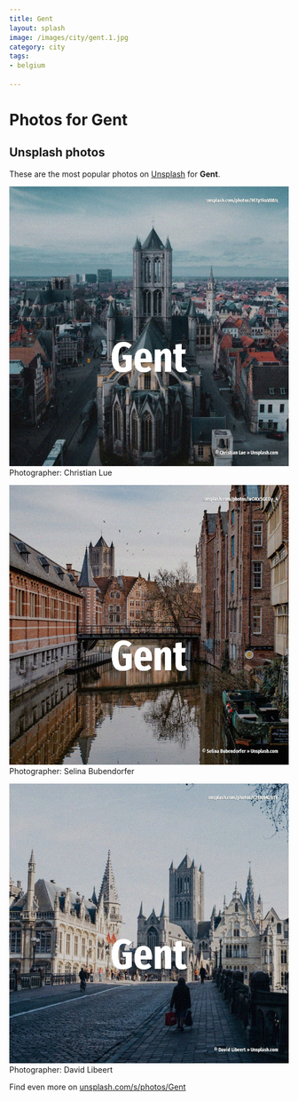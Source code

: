 ```yaml
---
title: Gent
layout: splash
image: /images/city/gent.1.jpg
category: city
tags:
- belgium

---
```

# Photos for Gent
 
## Unsplash photos
These are the most popular photos on [Unsplash](https://unsplash.com) for **Gent**.
 
![Gent](/images/city/gent.1.jpg)
Photographer:  Christian Lue
 
![Gent](/images/city/gent.2.jpg)
Photographer:  Selina Bubendorfer
 
![Gent](/images/city/gent.3.jpg)
Photographer:  David Libeert
 
Find even more on [unsplash.com/s/photos/Gent](https://unsplash.com/s/photos/Gent)
 
